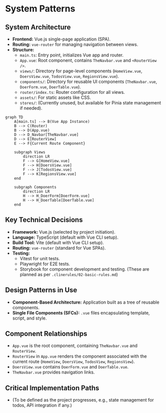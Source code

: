 # System Patterns

## System Architecture

- **Frontend:** Vue.js single-page application (SPA).
- **Routing:** `vue-router` for managing navigation between views.
- **Structure:**
  - `main.ts`: Entry point, initializes Vue app and router.
  - `App.vue`: Root component, contains `TheNavbar.vue` and `<RouterView />`.
  - `views/`: Directory for page-level components (`HomeView.vue`, `DoersView.vue`, `TodosView.vue`, `RegionsView.vue`).
  - `components/`: Directory for reusable UI components (`TheNavbar.vue`, `DoerForm.vue`, `DoerTable.vue`).
  - `router/index.ts`: Router configuration for all views.
  - `assets/`: For static assets like CSS.
  - `stores/`: (Currently unused, but available for Pinia state management if needed).

```mermaid
graph TD
    A[main.ts] --> B(Vue App Instance)
    B --> C(Router)
    B --> D(App.vue)
    D --> D_Navbar[TheNavbar.vue]
    D --> E[RouterView]
    E --> F{Current Route Component}

    subgraph Views
        direction LR
        F --> G[HomeView.vue]
        F --> H[DoersView.vue]
        F --> J[TodosView.vue]
        F --> K[RegionsView.vue]
    end

    subgraph Components
        direction LR
        H --> H_DoerForm[DoerForm.vue]
        H --> H_DoerTable[DoerTable.vue]
    end
```

## Key Technical Decisions

- **Framework:** Vue.js (selected by project initiation).
- **Language:** TypeScript (default with Vue CLI setup).
- **Build Tool:** Vite (default with Vue CLI setup).
- **Routing:** `vue-router` (standard for Vue SPAs).
- **Testing:**
  - Vitest for unit tests.
  - Playwright for E2E tests.
  - Storybook for component development and testing.
    (These are planned as per `.clinerules/02-basic-rules.md`)

## Design Patterns in Use

- **Component-Based Architecture:** Application built as a tree of reusable components.
- **Single File Components (SFCs):** `.vue` files encapsulating template, script, and style.

## Component Relationships

- `App.vue` is the root component, containing `TheNavbar.vue` and `RouterView`.
- `RouterView` in `App.vue` renders the component associated with the current route (`HomeView`, `DoersView`, `TodosView`, `RegionsView`).
- `DoersView.vue` contains `DoerForm.vue` and `DoerTable.vue`.
- `TheNavbar.vue` provides navigation links.

## Critical Implementation Paths

- (To be defined as the project progresses, e.g., state management for todos, API integration if any.)
